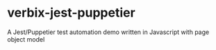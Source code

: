 # verbix-jest-puppetier
A Jest/Puppetier test automation demo written in Javascript with page object model
